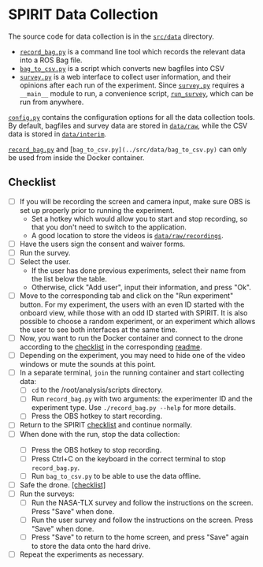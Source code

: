 # SPIRIT Data Collection

The source code for data collection is in the [`src/data`](../src/data) directory.

* [`record_bag.py`](../src/data/record_bag.py) is a command line tool which records the relevant data into a ROS Bag file.
* [`bag_to_csv.py`](../src/data/bag_to_csv.py) is a script which converts new bagfiles into CSV 
* [`survey.py`](../src/data/survey.py) is a web interface to collect user information, and their opinions after each run of the experiment.
Since [`survey.py`](../src/data/survey.py) requires a `__main__` module to run, a convenience script, [`run_survey`](../src/data/run_survey), which can be run from anywhere.

[`config.py`](../src/data/config.py) contains the configuration options for all the data collection tools.
By default, bagfiles and survey data are stored in [`data/raw`](../data/raw), while the CSV data is stored in [`data/interim`](../data/interim).

[`record_bag.py`](../src/data/record_bag.py) and [`bag_to_csv.py](../src/data/bag_to_csv.py)` can only be used from inside the Docker container.

## Checklist
* [ ] If you will be recording the screen and camera input, make sure OBS is set up properly prior to running the experiment.
  * Set a hotkey which would allow you to start and stop recording, so that you don't need to switch to the application.
  * A good location to store the videos is [`data/raw/recordings`](../data/raw/recordings).
* [ ] Have the users sign the consent and waiver forms.
* [ ] Run the survey.
* [ ] Select the user.
  * If the user has done previous experiments, select their name from the list below the table.
  * Otherwise, click "Add user", input their information, and press "Ok".
* [ ] Move to the corresponding tab and click on the "Run experiment" button.
For my experiment, the users with an even ID started with the onboard view, while those with an odd ID started with SPIRIT.
It is also possible to choose a random experiment, or an experiment which allows the user to see both interfaces at the same time.
* [ ] Now, you want to run the Docker container and connect to the drone according to the [checklist](readme_spirit.md#checklist) in the corresponding [readme](readme_spirit.md).
* [ ] Depending on the experiment, you may need to hide one of the video windows or mute the sounds at this point.
* [ ] In a separate terminal, `join` the running container and start collecting data:
  * [ ] `cd` to the /root/analysis/scripts directory.
  * [ ] Run `record_bag.py` with two arguments: the experimenter ID and the experiment type. Use `./record_bag.py --help` for more details.
  * [ ] Press the OBS hotkey to start recording.
* [ ] Return to the SPIRIT [checklist](readme_spirit.md#checklist-collect_data) and continue normally.
* [ ] <a name="checklist-stop-collection" />When done with the run, stop the data collection:
  * [ ] Press the OBS hotkey to stop recording.
  * [ ] Press Ctrl+C on the keyboard in the correct terminal to stop `record_bag.py`.
  * [ ] Run `bag_to_csv.py` to be able to use the data offline.
  
* [ ] Safe the drone. [[checklist]](readme_spirit.md#safe-drone)
* [ ] Run the surveys:
  * [ ] Run the NASA-TLX survey and follow the instructions on the screen. Press "Save" when done.
  * [ ] Run the user survey and follow the instructions on the screen. Press "Save" when done.
  * [ ] Press "Save" to return to the home screen, and press "Save" again to store the data onto the hard drive.
* [ ] Repeat the experiments as necessary.
